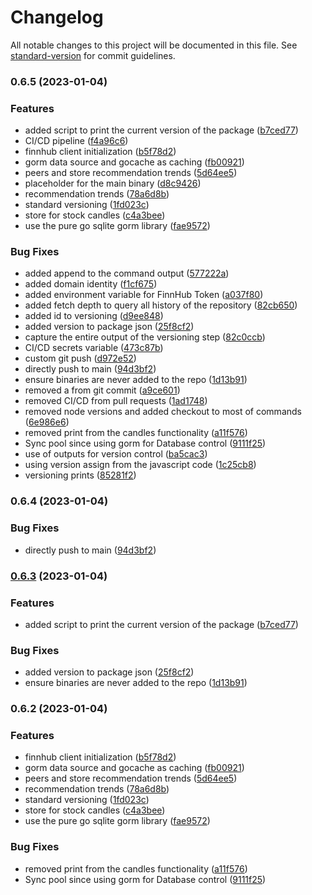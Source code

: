 # Changelog

All notable changes to this project will be documented in this file. See [standard-version](https://github.com/conventional-changelog/standard-version) for commit guidelines.

### 0.6.5 (2023-01-04)


### Features

* added script to print the current version of the package ([b7ced77](https://github.com/shoriwe/tulip/commit/b7ced77eb9d72cb7f283f27bc9505e4d6fec7783))
* CI/CD pipeline ([f4a96c6](https://github.com/shoriwe/tulip/commit/f4a96c6020cb1d482ab4dbc0124045b335c52971))
* finnhub client initialization ([b5f78d2](https://github.com/shoriwe/tulip/commit/b5f78d270b0933924b4f401f1a3399e1f8cfd674))
* gorm data source and gocache as caching ([fb00921](https://github.com/shoriwe/tulip/commit/fb009214a457d9c2e04c2bdb243d8cfab3afc488))
* peers and store recommendation trends ([5d64ee5](https://github.com/shoriwe/tulip/commit/5d64ee5a49543f87d3af1a2cf596a4d99ce84397))
* placeholder for the main binary ([d8c9426](https://github.com/shoriwe/tulip/commit/d8c94264ec5813b3325d9dd6ff367585feae1326))
* recommendation trends ([78a6d8b](https://github.com/shoriwe/tulip/commit/78a6d8bd3f54fe7a4d0f33aa3a38f3c74418220e))
* standard versioning ([1fd023c](https://github.com/shoriwe/tulip/commit/1fd023c5bb6c6ad9a120dfd1c7dc8059df9b0ab6))
* store for stock candles ([c4a3bee](https://github.com/shoriwe/tulip/commit/c4a3beef13ad3b1a35e1bcf16ae5db64f22c9981))
* use the pure go sqlite gorm library ([fae9572](https://github.com/shoriwe/tulip/commit/fae957217c45dbf5aab252bc4d648d19fd92ddd1))


### Bug Fixes

* added append to the command output ([577222a](https://github.com/shoriwe/tulip/commit/577222aa20069c4a15b0af01e6577f6655e7a5a1))
* added domain identity ([f1cf675](https://github.com/shoriwe/tulip/commit/f1cf675d267f199bc8c996cf9e94026a8841a2ee))
* added environment variable for FinnHub Token ([a037f80](https://github.com/shoriwe/tulip/commit/a037f80a51a4da2d5dd5619ad7b1db967e7783c3))
* added fetch depth to query all history of the repository ([82cb650](https://github.com/shoriwe/tulip/commit/82cb650f8e74f524fc22665b2bac37957b3aaa76))
* added id to versioning ([d9ee848](https://github.com/shoriwe/tulip/commit/d9ee848493e3425d61e7229b678924dbea46c0c0))
* added version to package json ([25f8cf2](https://github.com/shoriwe/tulip/commit/25f8cf225881f92a747347a67c43c94fd9cec571))
* capture the entire output of the versioning step ([82c0ccb](https://github.com/shoriwe/tulip/commit/82c0ccb72513ea5e863da63b7006d357cebae724))
* CI/CD secrets variable ([473c87b](https://github.com/shoriwe/tulip/commit/473c87ba91fd050b7ea4597d4f176a6847cf7e0c))
* custom git push ([d972e52](https://github.com/shoriwe/tulip/commit/d972e5207a85290b4f819f550cbe05482671eb3c))
* directly push to main ([94d3bf2](https://github.com/shoriwe/tulip/commit/94d3bf293a4dafe487871b70ee1bbe0f205fbe8e))
* ensure binaries are never added to the repo ([1d13b91](https://github.com/shoriwe/tulip/commit/1d13b919d958e7db5434e45bd0a4b2134105636e))
* removed a from git commit ([a9ce601](https://github.com/shoriwe/tulip/commit/a9ce601d2dbc487b801e490e4778ac4ed437ad9c))
* removed CI/CD from pull requests ([1ad1748](https://github.com/shoriwe/tulip/commit/1ad174812e7c98061d99ad7d6278f1fcdd561bfb))
* removed node versions and added checkout to most of commands ([6e986e6](https://github.com/shoriwe/tulip/commit/6e986e6f5dd7895528ba2b63121161b0d8b0f26b))
* removed print from the candles functionality ([a11f576](https://github.com/shoriwe/tulip/commit/a11f5761d6a2b203618555780111a876df07f075))
* Sync pool since using gorm for Database control ([9111f25](https://github.com/shoriwe/tulip/commit/9111f253e39aa6abfa4d7f2c40386b29ecedbf3b))
* use of outputs for version control ([ba5cac3](https://github.com/shoriwe/tulip/commit/ba5cac38dbcdca9054a483c8e8f15a87d867a8fc))
* using version assign from the javascript code ([1c25cb8](https://github.com/shoriwe/tulip/commit/1c25cb83b273392f43e33835112f23fbf64be546))
* versioning prints ([85281f2](https://github.com/shoriwe/tulip/commit/85281f264bac7778914be3def80919359c3b899a))

### 0.6.4 (2023-01-04)


### Bug Fixes

* directly push to main ([94d3bf2](https://github.com/shoriwe/tulip/commit/94d3bf293a4dafe487871b70ee1bbe0f205fbe8e))

### [0.6.3](https://github.com/shoriwe/tulip/compare/v0.6.2...v0.6.3) (2023-01-04)


### Features

* added script to print the current version of the package ([b7ced77](https://github.com/shoriwe/tulip/commit/b7ced77eb9d72cb7f283f27bc9505e4d6fec7783))


### Bug Fixes

* added version to package json ([25f8cf2](https://github.com/shoriwe/tulip/commit/25f8cf225881f92a747347a67c43c94fd9cec571))
* ensure binaries are never added to the repo ([1d13b91](https://github.com/shoriwe/tulip/commit/1d13b919d958e7db5434e45bd0a4b2134105636e))

### 0.6.2 (2023-01-04)


### Features

* finnhub client initialization ([b5f78d2](https://github.com/shoriwe/tulip/commit/b5f78d270b0933924b4f401f1a3399e1f8cfd674))
* gorm data source and gocache as caching ([fb00921](https://github.com/shoriwe/tulip/commit/fb009214a457d9c2e04c2bdb243d8cfab3afc488))
* peers and store recommendation trends ([5d64ee5](https://github.com/shoriwe/tulip/commit/5d64ee5a49543f87d3af1a2cf596a4d99ce84397))
* recommendation trends ([78a6d8b](https://github.com/shoriwe/tulip/commit/78a6d8bd3f54fe7a4d0f33aa3a38f3c74418220e))
* standard versioning ([1fd023c](https://github.com/shoriwe/tulip/commit/1fd023c5bb6c6ad9a120dfd1c7dc8059df9b0ab6))
* store for stock candles ([c4a3bee](https://github.com/shoriwe/tulip/commit/c4a3beef13ad3b1a35e1bcf16ae5db64f22c9981))
* use the pure go sqlite gorm library ([fae9572](https://github.com/shoriwe/tulip/commit/fae957217c45dbf5aab252bc4d648d19fd92ddd1))


### Bug Fixes

* removed print from the candles functionality ([a11f576](https://github.com/shoriwe/tulip/commit/a11f5761d6a2b203618555780111a876df07f075))
* Sync pool since using gorm for Database control ([9111f25](https://github.com/shoriwe/tulip/commit/9111f253e39aa6abfa4d7f2c40386b29ecedbf3b))

